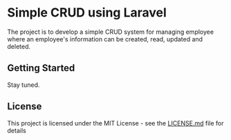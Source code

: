 # Simple CRUD using Laravel

The project is to develop a simple CRUD system for managing employee where an employee's information can be created, read, updated and deleted. 

## Getting Started

Stay tuned.


## License

This project is licensed under the MIT License - see the [LICENSE.md](LICENSE.md) file for details

